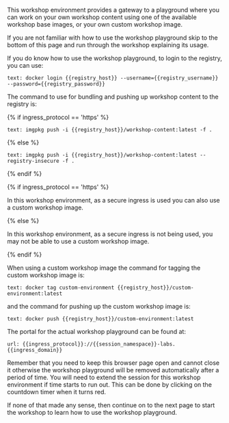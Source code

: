 This workshop environment provides a gateway to a playground where you can work on your own workshop content using one of the available workshop base images, or your own custom workshop image.

If you are not familiar with how to use the workshop playground skip to the bottom of this page and run through the workshop explaining its usage.

If you do know how to use the workshop playground, to login to the registry, you can use:

```workshop:copy
text: docker login {{registry_host}} --username={{registry_username}} --password={{registry_password}}
```

The command to use for bundling and pushing up workshop content to the registry is:

{% if ingress_protocol == 'https' %}

```workshop:copy
text: imgpkg push -i {{registry_host}}/workshop-content:latest -f .
```
{% else %}

```workshop:copy
text: imgpkg push -i {{registry_host}}/workshop-content:latest --registry-insecure -f .
```

{% endif %}

{% if ingress_protocol == 'https' %}

In this workshop environment, as a secure ingress is used you can also use a custom workshop image.

{% else %}

In this workshop environment, as a secure ingress is not being used, you may not be able to use a custom workshop image.

{% endif %}

When using a custom workshop image the command for tagging the custom workshop image is:

```workshop:copy-and-edit
text: docker tag custom-environment {{registry_host}}/custom-environment:latest
```

and the command for pushing up the custom workshop image is:

```workshop:copy
text: docker push {{registry_host}}/custom-environment:latest
```

The portal for the actual workshop playground can be found at:

```dashboard:open-url
url: {{ingress_protocol}}://{{session_namespace}}-labs.{{ingress_domain}}
```

Remember that you need to keep this browser page open and cannot close it otherwise the workshop playground will be removed automatically after a period of time. You will need to extend the session for this workshop environment if time starts to run out. This can be done by clicking on the countdown timer when it turns red.

If none of that made any sense, then continue on to the next page to start the workshop to learn how to use the workshop playground.
